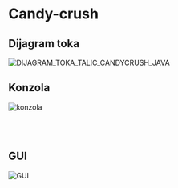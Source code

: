 # Candy-crush <br>

## Dijagram toka
![DIJAGRAM_TOKA_TALIC_CANDYCRUSH_JAVA](https://user-images.githubusercontent.com/59321839/124522827-d9287c80-ddf4-11eb-8078-325399eb295d.png)
<br>

## Konzola
![konzola](https://user-images.githubusercontent.com/59321839/124522788-b72efa00-ddf4-11eb-8d15-b973116c8d77.gif)

<br> <br>
## GUI
![GUI](https://user-images.githubusercontent.com/59321839/124522890-083eee00-ddf5-11eb-8074-c2c4f973c338.gif)




